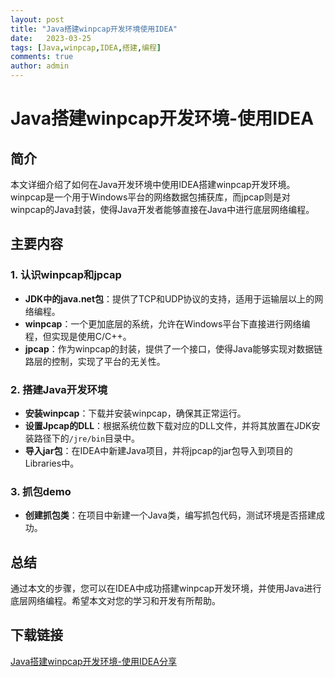 ```yaml
---
layout: post
title: "Java搭建winpcap开发环境使用IDEA"
date:   2023-03-25
tags: [Java,winpcap,IDEA,搭建,编程]
comments: true
author: admin
---
```

# Java搭建winpcap开发环境-使用IDEA

## 简介

本文详细介绍了如何在Java开发环境中使用IDEA搭建winpcap开发环境。winpcap是一个用于Windows平台的网络数据包捕获库，而jpcap则是对winpcap的Java封装，使得Java开发者能够直接在Java中进行底层网络编程。

## 主要内容

### 1. 认识winpcap和jpcap

- **JDK中的java.net包**：提供了TCP和UDP协议的支持，适用于运输层以上的网络编程。
- **winpcap**：一个更加底层的系统，允许在Windows平台下直接进行网络编程，但实现是使用C/C++。
- **jpcap**：作为winpcap的封装，提供了一个接口，使得Java能够实现对数据链路层的控制，实现了平台的无关性。

### 2. 搭建Java开发环境

- **安装winpcap**：下载并安装winpcap，确保其正常运行。
- **设置Jpcap的DLL**：根据系统位数下载对应的DLL文件，并将其放置在JDK安装路径下的`/jre/bin`目录中。
- **导入jar包**：在IDEA中新建Java项目，并将jpcap的jar包导入到项目的Libraries中。

### 3. 抓包demo

- **创建抓包类**：在项目中新建一个Java类，编写抓包代码，测试环境是否搭建成功。

## 总结

通过本文的步骤，您可以在IDEA中成功搭建winpcap开发环境，并使用Java进行底层网络编程。希望本文对您的学习和开发有所帮助。

## 下载链接

[Java搭建winpcap开发环境-使用IDEA分享](https://pan.quark.cn/s/b45efa58f6e8)